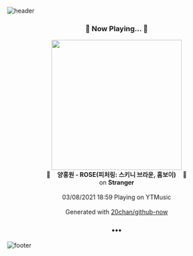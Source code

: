 ![header](https://capsule-render.vercel.app/api?type=wave&height=170&section=header&text=Hi.%20I'm%20SHIFT&fontColor=090707&fontAlignX=45&fontAlignY=65&fontSize=100)

<h3 align="center">🎵 Now Playing... 🎵</h3>
<p align="center">
  <a href="https://music.youtube.com/watch?v=4sdN33l2WTw">
    <img width="300" src="https://lh3.googleusercontent.com/YS5XsEq-EAr0OgdLK4tWnlT9RZpFHzCV3tmmXL5Jjq8XVNB6XrjaV6x0GsYxNkM_JsjcyVJ_o4bEd2U5">
  </a>
  <br>
  🎵&nbsp&nbsp&nbsp <b>양홍원 - ROSE(피처링: 스키니 브라운, 홈보이)</b> &nbsp&nbsp&nbsp🎵
  <br>
  on <b>Stranger</b>
  
  <br />
  <br />
  03/08/2021 18:59 Playing on YTMusic
  <br />
  <br />
  Generated with <a href="https://github.com/20chan/github-now">20chan/github-now</a>
</p>

<h3 align="center">•••</h3>

![footer](https://capsule-render.vercel.app/api?type=wave&height=150&section=footer)
